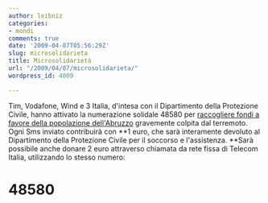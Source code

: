 ```yaml
---
author: leibniz
categories:
- mondi
comments: true
date: '2009-04-07T05:56:29Z'
slug: microsolidarieta
title: Microsolidarietà
url: "/2009/04/07/microsolidarieta/"
wordpress_id: 4009

---
```

Tim, Vodafone, Wind e 3 Italia, d'intesa con il Dipartimento della Protezione Civile, hanno attivato la numerazione solidale 48580 per [raccogliere fondi a favore della popolazione dell'Abruzzo](http://www.adnkronos.com/IGN/Cronaca/?id=3.0.3185550980) gravemente colpita dal terremoto. Ogni Sms inviato contribuirà con **1 euro, che sarà interamente devoluto al Dipartimento della Protezione Civile per il soccorso e l'assistenza. **Sarà possibile anche donare 2 euro attraverso chiamata da rete fissa di Telecom Italia, utilizzando lo stesso numero:


# 48580
